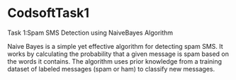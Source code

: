 # CodsoftTask1
Task 1:Spam SMS Detection using NaiveBayes Algorithm

Naive Bayes is a simple yet effective algorithm for detecting spam SMS. It works by calculating the probability that a given message is spam based on the words it contains. The algorithm uses prior knowledge from a training dataset of labeled messages (spam or ham) to classify new messages. 
